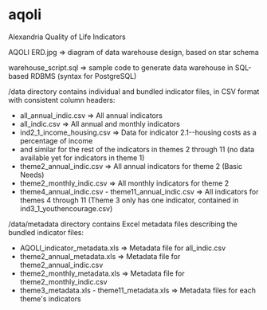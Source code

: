 aqoli
=====

Alexandria Quality of Life Indicators

AQOLI ERD.jpg => diagram of data warehouse design, based on star schema

warehouse_script.sql => sample code to generate data warehouse in SQL-based RDBMS (syntax for PostgreSQL)

/data directory contains individual and bundled indicator files, in CSV format with consistent column headers:

* all\_annual_indic.csv => All annual indicators
* all_indic.csv => All annual and monthly indicators
* ind2\_1\_income_housing.csv => Data for indicator 2.1--housing costs as a percentage of income
* and similar for the rest of the indicators in themes 2 through 11 (no data available yet for indicators in theme 1)
* theme2\_annual_indic.csv => All annual indicators for theme 2 (Basic Needs)
* theme2\_monthly_indic.csv => All monthly indicators for theme 2
* theme4\_annual\_indic.csv - theme11\_annual\_indic.csv => All indicators for themes 4 through 11 (Theme 3 only has one indicator, contained in ind3\_1\_youthencourage.csv)

/data/metadata directory contains Excel metadata files describing the bundled indicator files:

* AQOLI\_indicator\_metadata.xls => Metadata file for all\_indic.csv
* theme2\_annual\_metadata.xls => Metadata file for theme2\_annual\_indic.csv
* theme2\_monthly\_metadata.xls => Metadata file for theme2\_monthly\_indic.csv
* theme3\_metadata.xls - theme11\_metadata.xls => Metadata files for each theme's indicators